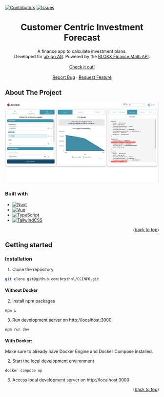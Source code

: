 <a name="readme-top"></a>

[![Contributors][contributors-shield]][contributors-url]
[![Issues][issues-shield]][issues-url]

<!-- PROJECT LOGO -->
<div align="center">
  <h1 align="center">Customer Centric Investment Forecast</h3>

  <p align="center">
    A finance app to calculate investment plans.
    <br />
    Developed for <a href="https://https://www.aixigo.com">aixigo AG</a>. Powered by the <a href="https://portal.aixigo.com/docs/finance-math-api#">BLOXX Finance Math API</a>.
    <br />
    <br />
    <a href="https://ccinfo.vercel.app">Check it out!</a>
    <br />
    <br />
    <a href="https://github.com/brythnl/CCINFO/issues">Report Bug</a>
    ·
    <a href="https://github.com/brythnl/CCINFO/issues">Request Feature</a>
  </p>
</div>


<!-- ABOUT THE PROJECT -->
## About The Project


[![CCINFO Kombiplan Screenshot][kombiplan-screenshot]](https://ccinfo.vercel.app)

### Built with
* [![Nuxt][Nuxt.js]][Nuxt-url]
* [![Vue][Vue.js]][Vue-url]
* [![TypeScript][TypeScript]][TypeScript-url]
* [![TailwindCSS][TailwindCSS]][TailwindCSS-url]

<p align="right">(<a href="#readme-top">back to top</a>)</p>

## Getting started

### Installation
1. Clone the repository
```bash
git clone git@github.com:brythnl/CCINFO.git
```

#### Without Docker
2. Install npm packages
```bash
npm i
```

3. Run development server on http://localhost:3000
```bash
npm run dev
```

#### With Docker:
Make sure to already have Docker Engine and Docker Compose installed.

2. Start the local development environment
```bash
docker compose up
```

3. Access local development server on http://localhost:3000

<p align="right">(<a href="#readme-top">back to top</a>)</p>

[contributors-shield]: https://img.shields.io/github/contributors/brythnl/CCINFO.svg?style=for-the-badge
[contributors-url]: https://github.com/brythnl/CCINFO/graphs/contributors
[issues-shield]: https://img.shields.io/github/issues/brythnl/CCINFO.svg?style=for-the-badge
[issues-url]: https://github.com/brythnl/CCINFO/issues
[kombiplan-screenshot]: images/ccinfo_ss.png
[Nuxt.js]: https://img.shields.io/badge/Nuxt-002E3B?style=for-the-badge&logo=nuxtdotjs&logoColor=#00DC82
[Nuxt-url]: https://nuxt.com
[Vue.js]: https://img.shields.io/badge/Vue.js-35495E?style=for-the-badge&logo=vue.js&logoColor=4FC08D
[Vue-url]: https://vuejs.org/
[TypeScript]: https://img.shields.io/badge/TypeScript-007ACC?style=for-the-badge&logo=typescript&logoColor=white
[TypeScript-url]: https://www.typescriptlang.org/
[TailwindCSS]: https://img.shields.io/badge/Tailwind_CSS-38B2AC?style=for-the-badge&logo=tailwind-css&logoColor=white
[TailwindCSS-url]: https://tailwindcss.com
